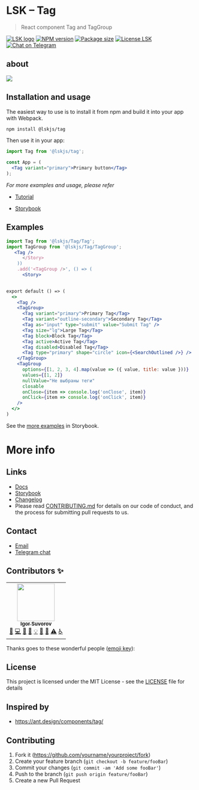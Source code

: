 # LSK – Tag

> React component Tag and TagGroup

[![LSK logo](https://badgen.net/badge/icon/MADE%20BY%20LSK?icon=zeit&label&color=red&labelColor=red)](https://github.com/lskjs)
[![NPM version](https://badgen.net/npm/v/@lskjs/tag)](https://www.npmjs.com/package/@lskjs/tag)
[![Package size](https://badgen.net/bundlephobia/minzip/@lskjs/tag)](https://bundlephobia.com/result?p=@lskjs/tag)
[![License LSK](https://badgen.net/npm/license/@lskjs/tag)](https://github.com/lskjs/lskjs/blob/master/LICENSE)
[![Chat on Telegram](https://img.shields.io/badge/Chat%20on-Telegram-brightblue.svg)](https://t.me/lskjs)

## about
<!-- <p align="center"> -->
![](/blog/images/tag.png)

<!-- ## Getting Started -->
## Installation and usage

The easiest way to use is to install it from npm and build it into your app with Webpack.

```bash
npm install @lskjs/tag
```

Then use it in your app:

```jsx
import Tag from '@lskjs/tag';

const App = (
  <Tag variant="primary">Primary button</Tag>
);
```

_For more examples and usage, please refer_

- [Tutorial](https://github.com/lskjs/ux/blob/master/blog/tutorial.md#2-%D0%BA%D0%B0%D0%BA-%D0%B4%D0%BE%D0%B1%D0%B0%D0%B2%D0%B8%D1%82%D1%8C-%D0%BA%D0%BD%D0%BE%D0%BF%D0%BA%D1%83-lskjsbutton-%D0%BD%D0%B0-cra-%D0%BB%D0%B5%D0%BD%D0%B4%D0%B8%D0%BD%D0%B3)

- [Storybook](https://lskjs.github.io/ux/?path=/story/tag)

## Examples

```jsx
import Tag from '@lskjs/Tag/Tag';
import TagGroup from '@lskjs/Tag/TagGroup';
   <Tag />
      </Story>
    ))
    .add('<TagGroup />', () => (
      <Story>
        

export default () => (
  <>
    <Tag />
    <TagGroup>
      <Tag variant="primary">Primary Tag</Tag>
      <Tag variant="outline-secondary">Secondary Tag</Tag>
      <Tag as="input" type="submit" value="Submit Tag" />
      <Tag size="lg">Large Tag</Tag>
      <Tag block>Block Tag</Tag>
      <Tag active>Active Tag</Tag>
      <Tag disabled>Disabled Tag</Tag>
      <Tag type="primary" shape="circle" icon={<SearchOutlined />} />
    </TagGroup>
    <TagGroup
      options={[1, 2, 3, 4].map(value => ({ value, title: value }))}
      values={[1, 2]}
      nullValue="Не выбраны теги"
      closable
      onClose={item => console.log('onClose', item)}
      onClick={item => console.log('onClick', item)}
    />
  </>
)
```

See the [more examples](https://lskjs.github.io/ux/?path=/story/tag) in Storybook.


# More info

## Links
- [Docs](https://lskjs.github.io/ux/styleguide/tag)
- [Storybook](https://lskjs.github.io/ux/?path=/story/tag)
- [Changelog](./CHANGELOG.md)
- Please read [CONTRIBUTING.md](https://gist.github.com/PurpleBooth/b24679402957c63ec426) for details on our code of conduct, and the process for submitting pull requests to us.

## Contact
- [Email](mailto:hi@isuvorov.com)
- [Telegram chat](https://t.me/lskjs)

## Contributors ✨

<!-- ALL-CONTRIBUTORS-LIST:START - Do not remove or modify this section -->
<!-- prettier-ignore-start -->
<!-- markdownlint-disable -->
<table>
  <tr>
    <td align="center"><a href="https://isuvorov.com.com"><img src="https://avatars2.githubusercontent.com/u/1056977?v=4" width="100px;" alt=""/><br /><sub><b>Igor Suvorov</b></sub></a><br /><a href="#question-isuvorov" title="Answering Questions">💬</a> <a href="isuvorov/lib-starter-kit/isuvorov/lib-starter-kit/commits?author=isuvorov" title="Code">💻</a> <a href="#design-isuvorov" title="Design">🎨</a> <a href="isuvorov/lib-starter-kit/isuvorov/lib-starter-kit/commits?author=isuvorov" title="Documentation">📖</a> <a href="#example-isuvorov" title="Examples">💡</a> <a href="#ideas-isuvorov" title="Ideas, Planning, & Feedback">🤔</a> <a href="isuvorov/lib-starter-kit/isuvorov/lib-starter-kit/pulls?q=is%3Apr+reviewed-by%3Aisuvorov" title="Reviewed Pull Requests">👀</a> <a href="isuvorov/lib-starter-kit/isuvorov/lib-starter-kit/commits?author=isuvorov" title="Tests">⚠️</a> <a href="#a11y-isuvorov" title="Accessibility">️️️️♿️</a></td>
  </tr>
</table>

<!-- markdownlint-enable -->
<!-- prettier-ignore-end -->
<!-- ALL-CONTRIBUTORS-LIST:END -->
Thanks goes to these wonderful people ([emoji key](https://allcontributors.org/docs/en/emoji-key)):


## License

This project is licensed under the MIT License - see the [LICENSE](LICENSE) file for details


## Inspired by
- https://ant.design/components/tag/


## Contributing

1. Fork it (<https://github.com/yourname/yourproject/fork>)
2. Create your feature branch (`git checkout -b feature/fooBar`)
3. Commit your changes (`git commit -am 'Add some fooBar'`)
4. Push to the branch (`git push origin feature/fooBar`)
5. Create a new Pull Request


